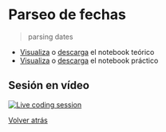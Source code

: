 # Parseo de fechas

> parsing dates

- [Visualiza][tutorial-visualize] o [descarga][tutorial-download] el notebook teórico
- [Visualiza][exercise-visualize] o [descarga][exercise-download] el notebook práctico

## Sesión en vídeo

[![Live coding session][youtube-image]][youtube-video]

[Volver atrás](../.)

<!-- LINKS -->

[tutorial-visualize]:parsing-dates.html
[tutorial-download]:parsing-dates.ipynb
[exercise-visualize]:exercise-parsing-dates.html
[exercise-download]:exercise-parsing-dates.ipynb
[youtube-image]:http://img.youtube.com/vi/3MeFiJPnq8w/0.jpg
[youtube-video]:https://youtu.be/3MeFiJPnq8w
